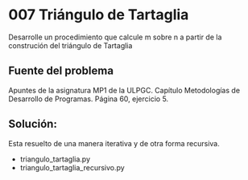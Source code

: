 # 007 Triángulo de Tartaglia
Desarrolle un procedimiento que calcule m sobre n a partir de la construción del triángulo de Tartaglia


## Fuente del problema
Apuntes de la asignatura MP1 de la ULPGC. Capítulo Metodologías de Desarrollo de Programas. Página 60, ejercicio 5.

## Solución:

Esta resuelto de una manera iterativa y de otra forma recursiva.

* triangulo_tartaglia.py
* triangulo_tartaglia_recursivo.py




